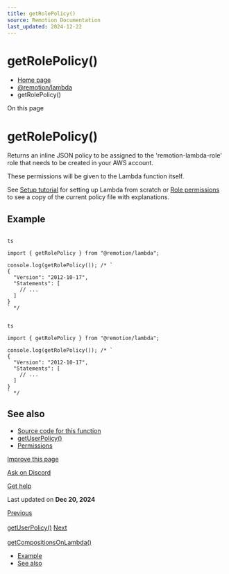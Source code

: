 ```yaml
---
title: getRolePolicy()
source: Remotion Documentation
last_updated: 2024-12-22
---
```


# getRolePolicy()

- [Home page](/)
- [@remotion/lambda](/docs/lambda/api)
- getRolePolicy()

On this page

# getRolePolicy()

Returns an inline JSON policy to be assigned to the 'remotion-lambda-role' role that needs to be created in your AWS account.

These permissions will be given to the Lambda function itself.

See [Setup tutorial](/docs/lambda/setup) for setting up Lambda from scratch or [Role permissions](/docs/lambda/permissions#role-permissions) to see a copy of the current policy file with explanations.

## Example [​](\#example "Direct link to Example")

```

ts

import { getRolePolicy } from "@remotion/lambda";

console.log(getRolePolicy()); /* `
{
  "Version": "2012-10-17",
  "Statements": [
    // ...
  ]
}
` */
```

```

ts

import { getRolePolicy } from "@remotion/lambda";

console.log(getRolePolicy()); /* `
{
  "Version": "2012-10-17",
  "Statements": [
    // ...
  ]
}
` */
```

## See also [​](\#see-also "Direct link to See also")

- [Source code for this function](https://github.com/remotion-dev/remotion/blob/main/packages/lambda/src/api/iam-validation/role-permissions.ts)
- [getUserPolicy()](/docs/lambda/getuserpolicy)
- [Permissions](/docs/lambda/permissions)

[Improve this page](https://github.com/remotion-dev/remotion/edit/main/packages/docs/docs/lambda/getrolepolicy.mdx)

[Ask on Discord](https://remotion.dev/discord)

[Get help](/docs/get-help)

Last updated on **Dec 20, 2024**

[Previous\
\
getUserPolicy()](/docs/lambda/getuserpolicy) [Next\
\
getCompositionsOnLambda()](/docs/lambda/getcompositionsonlambda)

- [Example](#example)
- [See also](#see-also)
